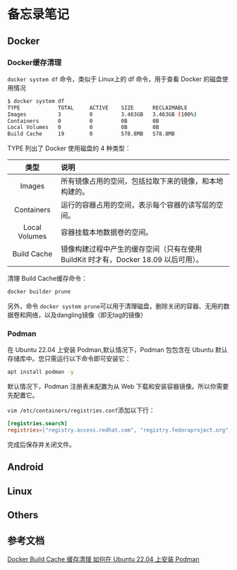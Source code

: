 # 备忘录笔记

## Docker

### Docker缓存清理

`docker system df`​​ 命令，类似于 Linux上的 df 命令，用于查看 Docker 的磁盘使用情况

```bash
$ docker system df
TYPE            TOTAL     ACTIVE    SIZE      RECLAIMABLE
Images          3         0         3.463GB   3.463GB (100%)
Containers      0         0         0B        0B
Local Volumes   0         0         0B        0B
Build Cache     19        0         578.8MB   578.8MB
```

TYPE 列出了 Docker 使用磁盘的 4 种类型：

|     类型      | 说明                                                                                |
| :-----------: | :---------------------------------------------------------------------------------- |
|    Images     | 所有镜像占用的空间，包括拉取下来的镜像，和本地构建的。                              |
|  Containers   | 运行的容器占用的空间，表示每个容器的读写层的空间。                                  |
| Local Volumes | 容器挂载本地数据卷的空间。                                                          |
|  Build Cache  | 镜像构建过程中产生的缓存空间（只有在使用 BuildKit 时才有，Docker 18.09 以后可用）。 |

清理 Build Cache缓存命令：

```bash
docker builder prune
```

另外，命令 `​​docker system prune`​​ 可以用于清理磁盘，删除关闭的容器、无用的数据卷和网络，以及dangling镜像（即无tag的镜像）

### Podman 

在 Ubuntu 22.04 上安装 Podman,默认情况下，Podman 包包含在 Ubuntu 默认存储库中。您只需运行以下命令即可安装它：

```bash
apt install podman -y
```

默认情况下，Podman 注册表未配置为从 Web 下载和安装容器镜像。所以你需要先配置它。

`vim /etc/containers/registries.conf`添加以下行：

```conf
[registries.search]
registries=["registry.access.redhat.com", "registry.fedoraproject.org", "docker.io"]
```

完成后保存并关闭文件。

## Android


## Linux



## Others

## 参考文档

[Docker Build Cache 缓存清理 ](https://blog.51cto.com/u_1472521/5981360)
[如何在 Ubuntu 22.04 上安装 Podman](https://cn.linux-console.net/?p=3521)
